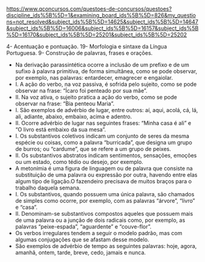 https://www.qconcursos.com/questoes-de-concursos/questoes?discipline_ids%5B%5D=1&examining_board_ids%5B%5D=826&my_questions=not_resolved&subject_ids%5B%5D=14625&subject_ids%5B%5D=14647&subject_ids%5B%5D=16006&subject_ids%5B%5D=16157&subject_ids%5B%5D=16170&subject_ids%5B%5D=25201&subject_ids%5B%5D=25202

4- Acentuação e pontuação. 
19- Morfologia e sintaxe da Língua Portuguesa. 
9- Construção de palavras, frases e orações. 

- Na derivação parassintética ocorre a inclusão de um prefixo e de um sufixo à palavra primitiva, de forma simultânea, como se pode observar, por exemplo, nas palavras: entardecer, emagrecer e engaiolar.
- I. A ação do verbo, na voz passiva, é sofrida pelo sujeito, como se pode observar na frase: “Ícaro foi penteado por sua mãe”.
- II. Na voz ativa, o sujeito pratica a ação do verbo, como se pode observar na frase: “Bia penteou Maria”.
- I. São exemplos de advérbio de lugar, entre outros: aí, aqui, acolá, cá, lá, ali, adiante, abaixo, embaixo, acima e adentro.
- II. Ocorre advérbio de lugar nas seguintes frases: “Minha casa é ali” e “O livro está embaixo da sua mesa”.
- I. Os substantivos coletivos indicam um conjunto de seres da mesma espécie ou coisas, como a palavra “burricada”, que designa um grupo de burros; ou “cardume”, que se refere a um grupo de peixes.
- II. Os substantivos abstratos indicam sentimentos, sensações, emoções ou um estado, como tédio ou desejo, por exemplo.
- A metonímia é uma figura de linguagem ou de palavra que consiste na substituição de uma palavra ou expressão por outra, havendo entre elas algum tipo de ligação.O fazendeiro precisava de muitos braços para o trabalho daquela semana.
- I. Os substantivos, quando possuem uma única palavra, são chamados de simples como ocorre, por exemplo, com as palavras “árvore”, “livro” e “casa”.
- II. Denominam-se substantivos compostos aqueles que possuem mais de uma palavra ou a junção de dois radicais como, por exemplo, as palavras “peixe-espada”, “aguardente” e “couve-flor”.
- Os verbos irregulares tendem a seguir o modelo padrão, mas com algumas conjugações que se afastam desse modelo.
- São exemplos de advérbio de tempo as seguintes palavras: hoje, agora, amanhã, ontem, tarde, breve, cedo, jamais e nunca.